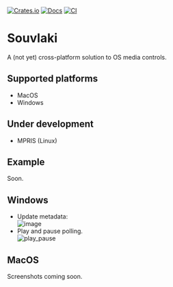 [![Crates.io](https://img.shields.io/crates/v/souvlaki.svg)](https://crates.io/crates/souvlaki)
[![Docs](https://docs.rs/souvlaki/badge.svg)](https://docs.rs/souvlaki)
[![CI](https://github.com/Sinono3/souvlaki/actions/workflows/build.yml/badge.svg)](https://github.com/Sinono3/souvlaki/actions/workflows/build.yml)

# Souvlaki

A (not yet) cross-platform solution to OS media controls.

## Supported platforms

- MacOS
- Windows

## Under development

- MPRIS (Linux)

## Example

Soon.

## Windows

- Update metadata:\
![image](https://user-images.githubusercontent.com/8389938/106080661-4a515e80-60f6-11eb-81e0-81ab0eda5188.png)
- Play and pause polling.\
![play_pause](https://user-images.githubusercontent.com/8389938/106080917-bdf36b80-60f6-11eb-98b5-f3071ae3eab6.gif)

## MacOS

Screenshots coming soon.
